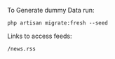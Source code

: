 To Generate dummy Data run:
```
php artisan migrate:fresh --seed
```

Links to access feeds:
```
/news.rss
```
